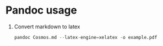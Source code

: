 # Pandoc usage



1. Convert markdown to latex

   ```python
   pandoc Cosmos.md --latex-engine=xelatex -o example.pdf
   ```

   ​

   ​

